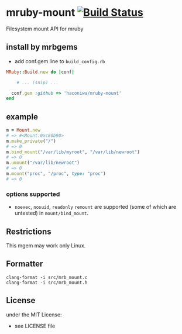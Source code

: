 # mruby-mount   [![Build Status](https://travis-ci.org/haconiwa/mruby-mount.svg?branch=master)](https://travis-ci.org/haconiwa/mruby-mount)

Filesystem mount API for mruby

## install by mrbgems

- add conf.gem line to `build_config.rb`

```ruby
MRuby::Build.new do |conf|

    # ... (snip) ...

  conf.gem :github => 'haconiwa/mruby-mount'
end
```

## example

```ruby
m = Mount.new
# => #<Mount:0xc80b90>
m.make_private("/")
# => 0
m.bind_mount("/var/lib/myroot", "/var/lib/newroot")
# => 0
m.umount("/var/lib/newroot")
# => 0
m.mount("proc", "/proc", type: "proc")
# => 0
```

### options supported

* `noexec`, `nosuid`, `readonly` `remount` are supported (some of which are untested) in `mount/bind_mount`.

## Restrictions

This mgem may work only Linux.

## Formatter

```
clang-format -i src/mrb_mount.c
clang-format -i src/mrb_mount.h
```

## License

under the MIT License:
- see LICENSE file
